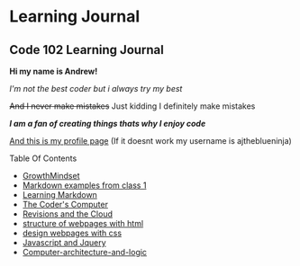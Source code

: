 # Learning Journal

## Code 102 Learning Journal

**Hi my name is Andrew!**

*I'm not the best coder but i always try my best*

~~And I never make mistakes~~  Just kidding I definitely make mistakes

***I am a fan of creating things thats why I enjoy code***

[And this is my profile page](/https://github.com/ajtheblueninja)
 (If it doesnt work my username is ajtheblueninja)

Table Of Contents
- [GrowthMindset](/growthmindset.md)
- [Markdown examples from class 1](/Markdown-examples.md)
- [Learning Markdown](/learning-markdown.md)
- [The Coder's Computer](/coders-computer.md)
- [Revisions and the Cloud](/revisions-and-the-cloud.md)
- [structure of webpages with html](/structure-webpages.md)
- [design webpages with css](/designwebpageswithcss.md)
- [Javascript and Jquery](/javascript-and-jquery.md)
- [Computer-architecture-and-logic](/computer-architecture-and-logic.md)